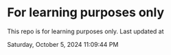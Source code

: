 # For learning purposes only
This repo is for learning purposes only.
Last updated at

Saturday, October 5, 2024 11:09:44 PM

